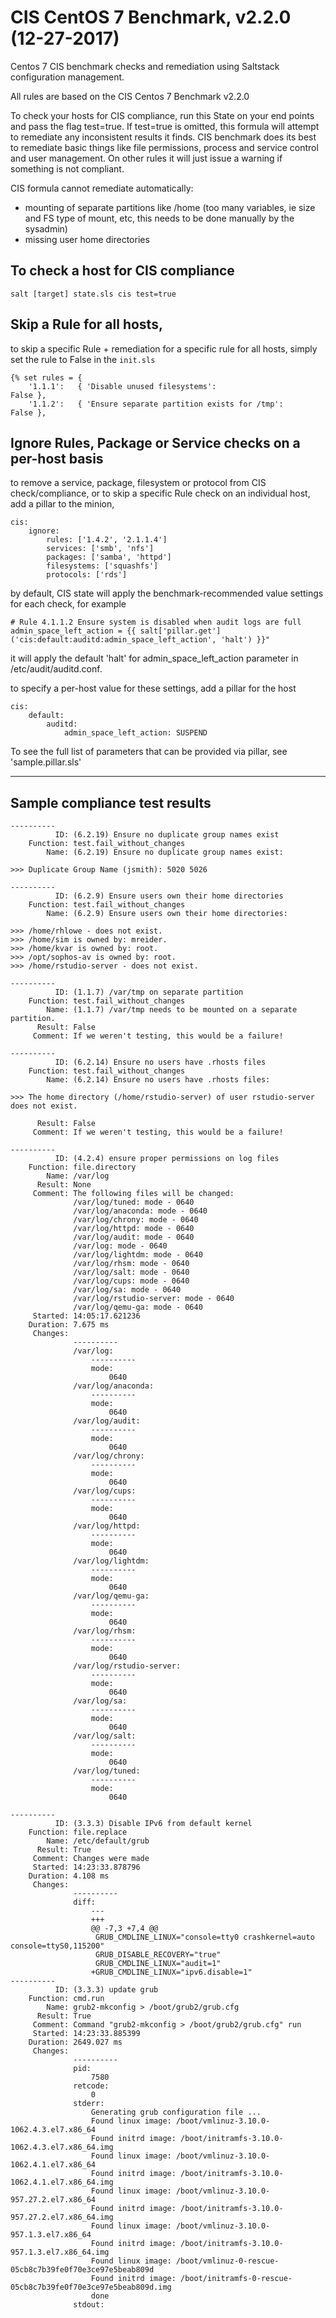 # CIS CentOS 7 Benchmark, v2.2.0  (12-27-2017)

Centos 7 CIS benchmark checks and remediation using Saltstack configuration management.

All rules are based on the CIS Centos 7 Benchmark v2.2.0

To check your hosts for CIS compliance, run this State on your end points and pass the flag test=true. If test=true is omitted, this formula will attempt to remediate any inconsistent results it finds. CIS benchmark does its best to remediate basic things like file permissions, process and service control and user management. On other rules it will just issue a warning if something is not compliant. 

CIS formula cannot remediate automatically:

- mounting of separate partitions like /home (too many variables, ie size and FS type of mount, etc, this needs to be done manually by the sysadmin)
- missing user home directories


## To check a host for CIS compliance

    salt [target] state.sls cis test=true

## Skip a Rule for all hosts,
to skip a specific Rule + remediation for a specific rule for all hosts, simply set the rule to False in the  ```init.sls```

    {% set rules = {
        '1.1.1':   { 'Disable unused filesystems':                                          False },
        '1.1.2':   { 'Ensure separate partition exists for /tmp':                           False },


## Ignore Rules, Package or Service checks on a per-host basis

to remove a service, package, filesystem or protocol from CIS check/compliance, or to skip a specific Rule check on an individual host, add a pillar to the minion,

    cis:
        ignore:
            rules: ['1.4.2', '2.1.1.4']
            services: ['smb', 'nfs']
            packages: ['samba', 'httpd']
            filesystems: ['squashfs']
            protocols: ['rds']

by default, CIS state will apply the benchmark-recommended value settings for each check, for example 

    # Rule 4.1.1.2 Ensure system is disabled when audit logs are full
    admin_space_left_action = {{ salt['pillar.get']('cis:default:auditd:admin_space_left_action', 'halt') }}"

it will apply the default 'halt' for admin_space_left_action parameter in /etc/audit/auditd.conf.

to specify a per-host value for these settings, add a pillar for the host
    
    cis:
        default:
            auditd:
                admin_space_left_action: SUSPEND

To see the full list of parameters that can be provided via pillar, see 'sample.pillar.sls'


---
## Sample compliance test results
```
----------
          ID: (6.2.19) Ensure no duplicate group names exist
    Function: test.fail_without_changes
        Name: (6.2.19) Ensure no duplicate group names exist: 

>>> Duplicate Group Name (jsmith): 5020 5026 

----------
          ID: (6.2.9) Ensure users own their home directories
    Function: test.fail_without_changes
        Name: (6.2.9) Ensure users own their home directories: 

>>> /home/rhlowe - does not exist.
>>> /home/sim is owned by: mreider.
>>> /home/kvar is owned by: root.
>>> /opt/sophos-av is owned by: root.
>>> /home/rstudio-server - does not exist. 

----------
          ID: (1.1.7) /var/tmp on separate partition
    Function: test.fail_without_changes
        Name: (1.1.7) /var/tmp needs to be mounted on a separate partition.
      Result: False
     Comment: If we weren't testing, this would be a failure!

----------
          ID: (6.2.14) Ensure no users have .rhosts files
    Function: test.fail_without_changes
        Name: (6.2.14) Ensure no users have .rhosts files: 

>>> The home directory (/home/rstudio-server) of user rstudio-server does not exist. 

      Result: False
     Comment: If we weren't testing, this would be a failure!

----------
          ID: (4.2.4) ensure proper permissions on log files
    Function: file.directory
        Name: /var/log
      Result: None
     Comment: The following files will be changed:
              /var/log/tuned: mode - 0640
              /var/log/anaconda: mode - 0640
              /var/log/chrony: mode - 0640
              /var/log/httpd: mode - 0640
              /var/log/audit: mode - 0640
              /var/log: mode - 0640
              /var/log/lightdm: mode - 0640
              /var/log/rhsm: mode - 0640
              /var/log/salt: mode - 0640
              /var/log/cups: mode - 0640
              /var/log/sa: mode - 0640
              /var/log/rstudio-server: mode - 0640
              /var/log/qemu-ga: mode - 0640
     Started: 14:05:17.621236
    Duration: 7.675 ms
     Changes:   
              ----------
              /var/log:
                  ----------
                  mode:
                      0640
              /var/log/anaconda:
                  ----------
                  mode:
                      0640
              /var/log/audit:
                  ----------
                  mode:
                      0640
              /var/log/chrony:
                  ----------
                  mode:
                      0640
              /var/log/cups:
                  ----------
                  mode:
                      0640
              /var/log/httpd:
                  ----------
                  mode:
                      0640
              /var/log/lightdm:
                  ----------
                  mode:
                      0640
              /var/log/qemu-ga:
                  ----------
                  mode:
                      0640
              /var/log/rhsm:
                  ----------
                  mode:
                      0640
              /var/log/rstudio-server:
                  ----------
                  mode:
                      0640
              /var/log/sa:
                  ----------
                  mode:
                      0640
              /var/log/salt:
                  ----------
                  mode:
                      0640
              /var/log/tuned:
                  ----------
                  mode:
                      0640

----------
          ID: (3.3.3) Disable IPv6 from default kernel
    Function: file.replace
        Name: /etc/default/grub
      Result: True
     Comment: Changes were made
     Started: 14:23:33.878796
    Duration: 4.108 ms
     Changes:   
              ----------
              diff:
                  --- 
                  +++ 
                  @@ -7,3 +7,4 @@
                   GRUB_CMDLINE_LINUX="console=tty0 crashkernel=auto console=ttyS0,115200"
                   GRUB_DISABLE_RECOVERY="true"
                   GRUB_CMDLINE_LINUX="audit=1"
                  +GRUB_CMDLINE_LINUX="ipv6.disable=1"
----------
          ID: (3.3.3) update grub
    Function: cmd.run
        Name: grub2-mkconfig > /boot/grub2/grub.cfg
      Result: True
     Comment: Command "grub2-mkconfig > /boot/grub2/grub.cfg" run
     Started: 14:23:33.885399
    Duration: 2649.027 ms
     Changes:   
              ----------
              pid:
                  7580
              retcode:
                  0
              stderr:
                  Generating grub configuration file ...
                  Found linux image: /boot/vmlinuz-3.10.0-1062.4.3.el7.x86_64
                  Found initrd image: /boot/initramfs-3.10.0-1062.4.3.el7.x86_64.img
                  Found linux image: /boot/vmlinuz-3.10.0-1062.4.1.el7.x86_64
                  Found initrd image: /boot/initramfs-3.10.0-1062.4.1.el7.x86_64.img
                  Found linux image: /boot/vmlinuz-3.10.0-957.27.2.el7.x86_64
                  Found initrd image: /boot/initramfs-3.10.0-957.27.2.el7.x86_64.img
                  Found linux image: /boot/vmlinuz-3.10.0-957.1.3.el7.x86_64
                  Found initrd image: /boot/initramfs-3.10.0-957.1.3.el7.x86_64.img
                  Found linux image: /boot/vmlinuz-0-rescue-05cb8c7b39fe0f70e3ce97e5beab809d
                  Found initrd image: /boot/initramfs-0-rescue-05cb8c7b39fe0f70e3ce97e5beab809d.img
                  done
              stdout:


```